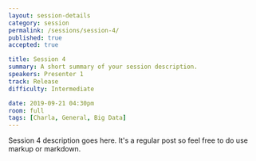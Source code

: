 ```yaml
---
layout: session-details
category: session
permalink: /sessions/session-4/
published: true
accepted: true

title: Session 4
summary: A short summary of your session description.
speakers: Presenter 1
track: Release
difficulty: Intermediate

date: 2019-09-21 04:30pm
room: full
tags: [Charla, General, Big Data]
---
```


Session 4 description goes here. It's a regular post so feel free to do use markup or markdown.
